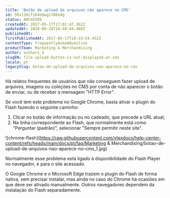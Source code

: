 ```yaml
---
title: 'Botão de upload de arquivos não aparece no CMS'
id: 5Rx11Hif164oQwgiY88e4g
status: ARCHIVED
createdAt: 2017-05-17T17:01:47.362Z
updatedAt: 2020-06-24T16:48:44.488Z
publishedAt: 
firstPublishedAt: 2017-05-17T18:15:54.452Z
contentType: frequentlyAskedQuestion
productTeam: Marketing & Merchandising
author: authors_4
slugEN: file-upload-button-is-not-displayed-at-cms
locale: pt
legacySlug: botao-de-upload-de-arquivos-nao-aparece-no-cms
---
```


Há relatos frequentes de usuários que não conseguem fazer upload de arquivos, imagens ou coleções no CMS por conta de não aparecer o botão de enviar, ou de receber a mensagem "HTTP Error".

Se você tem este problema no Google Chrome, basta ativar o plugin do Flash fazendo o seguinte caminho:

1. Clicar no botão de informação ou no cadeado, que precede a URL atual;
2. Na linha correspondente ao Flash, que normalmente está como "Perguntar (padrão)", selecionar "Sempre permitir neste site".

![chrome-flash](https://raw.githubusercontent.com/vtexdocs/help-center-content/refs/heads/main/docs/pt/faq/Marketing & Merchandising/botao-de-upload-de-arquivos-nao-aparece-no-cms_1.jpg)

Normalmente esse problema está ligado à disponibilidade do Flash Player no navegador, e para o site acessado. 

O Google Chrome e o Microsoft Edge trazem o plugin do Flash de forma nativa, sem precisar instalar, mas ainda no caso do Chrome há ocasiões em que deve ser ativado manualmente. Outros navegadores dependem da instalação do Flash separadamente.
